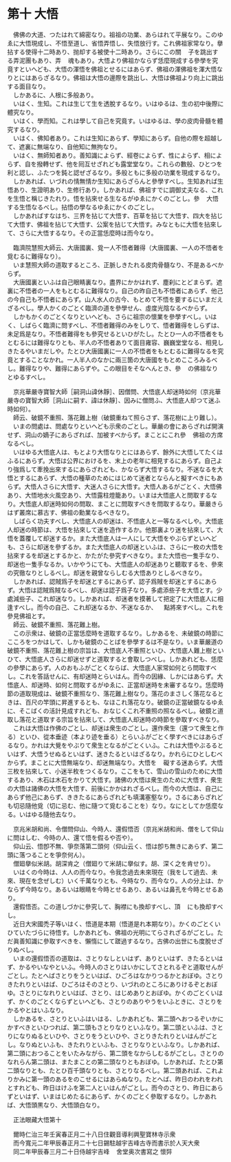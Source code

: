 # 第十 大悟
　佛佛の大道、つたはれて綿密なり。祖祖の功業、あらはれて平展なり。このゆゑに大悟現成し、不悟至道し、省悟弄悟し、失悟放行す。これ佛祖家常なり。擧拈する使得十二時あり、抛却する被使十二時あり。さらにこの關<img width="16" height="16" src="_ctI_7dm.png" border="0">子を跳出する弄泥團もあり、弄<img width="16" height="16" src="_cSQgioD.png" border="0">魂もあり。大悟より佛祖かならず恁麼現成する參學を究竟すといへども、大悟の渾悟を佛祖とせるにはあらず、佛祖の渾佛祖を渾大悟なりとにはあらざるなり。佛祖は大悟の邊際を跳出し、大悟は佛祖より向上に跳出する面目なり。  
　しかあるに、人根に多般あり。  
　いはく、生知。これは生じて生を透脫するなり。いはゆるは、生の初中後際に體究なり。  
　いはく、學而知。これは學して自己を究竟す。いはゆるは、學の皮肉骨髓を體究するなり。  
　いはく、佛知者あり。これは生知にあらず、學知にあらず。自他の際を超越して、遮裏に無端なり、自他知に無拘なり。  
　いはく、無師知者あり。善知識によらず、經卷によらず、性によらず、相によらず、自を撥轉せず、他を囘互せざれども露堂堂なり。これらの數般、ひとつを利と認し、ふたつを鈍と認ぜざるなり。多般ともに多般の功業を現成するなり。  
　しかあれば、いづれの情󠄁無情󠄁か生知にあらざらんと參學すべし。生知あれば生悟あり、生證明あり、生修行あり。しかあれば、佛祖すでに調御丈夫なる、これを生悟と稱じきたれり。悟を拈來せる生なるがゆゑにかくのごとし。參<img width="16" height="16" src="_crSkdR7.png" border="0">大悟する生悟なるべし。拈悟の學なるゆゑにかくのごとし。  
　しかあればすなはち、三界を拈じて大悟す、百草を拈じて大悟す、四大を拈じて大悟す、佛祖を拈じて大悟す、公案を拈じて大悟す。みなともに大悟を拈來して、さらに大悟するなり。その正當恁麼時は而今なり。  
  
　臨濟院慧照大師云、大唐國裏、覓一人不悟者難得（大唐國裏、一人の不悟者を覓むるに難得なり）。  
　いま慧照大師の道取するところ、正脈しきたれる皮肉骨髓なり、不是あるべからず。  
　大唐國裏といふは自己眼睛裏なり。盡界にかかはれず、塵刹にとどまらず。遮裏に不悟者の一人をもとむるに難得なり。自己の昨自己も不悟者にあらず、他己の今自己も不悟者にあらず。山人水人の古今、もとめて不悟を要するにいまだえざるべし。學人かくのごとく臨濟の道を參學せん、虛度光陰なるべからず。  
　しかもかくのごとくなりといへども、さらに祖宗の懷業を參學すべし。いはく、しばらく臨濟に問すべし、不悟者難得のみをしりて、悟者難得をしらずは、未足爲是なり。不悟者難得をも參究せるといひがたし。たとひ一人の不悟者をもとむるには難得なりとも、半人の不悟者ありて面目雍容、巍巍堂堂なる、相見しきたるやいまだしや。たとひ大唐國裏に一人の不悟者をもとむるに難得なるを究竟とすることなかれ。一人半人のなかに兩三箇の大唐國をもとめこころみるべし。難得なりや、難得にあらずや。この眼目をそなへんとき、參<img width="16" height="16" src="_crSkdR7.png" border="0">の佛祖なりとゆるすべし。  
  
　京兆華嚴寺寶智大師［嗣洞山諱休靜］、因僧問、大悟底人却迷時如何（京兆華嚴寺の寶智大師［洞山に嗣す、諱は休靜］、因みに僧問ふ、大悟底人却つて迷ふ時如何）。  
　師云、破鏡不重照、落花難上樹（破鏡重ねて照らさず、落花樹に上り難し）。  
　いまの問處は、問處なりといへども示衆のごとし。華嚴の會にあらざれば開演せず、洞山の嫡子にあらざれば、加被すべからず。まことにこれ參<img width="16" height="16" src="_crSkdR7.png" border="0">佛祖の方席なるべし。  
　いはゆる大悟底人は、もとより大悟なりとにはあらず、餘外に大悟してたくはふるにあらず。大悟は公界におけるを、末上の老年に相見するにあらず。自己より強爲して牽挽出來するにあらざれども、かならず大悟するなり。不迷なるを大悟とするにあらず、大悟の種草のためにはじめて迷者とならんと擬すべきにもあらず。大悟人さらに大悟す、大迷人さらに大悟す。大悟人あるがごとく、大悟佛あり、大悟地水火風空あり、大悟露柱燈籠あり。いまは大悟底人と問取するなり。大悟底人却迷時如何の問取、まことに問取すべきを問取するなり。華嚴きらはず叢席に慕古す、佛祖の勳業なるべきなり。  
　しばらく功夫すべし、大悟底人の却迷は、不悟底人と一等なるべしや。大悟底人却迷の時節は、大悟を拈來して迷を造作するか。他那裏より迷を拈來して、大悟を蓋覆して却迷するか。また大悟底人は一人にして大悟をやぶらずといへども、さらに却迷を參ずるか。また大悟底人の却迷といふは、さらに一枚の大悟を拈來するを却迷とするかと、かたがた參究すべきなり。また大悟也一隻手なり、却迷也一隻手なるか。いかやうにても、大悟底人の却迷ありと聽取するを、參來の究徹なりとしるべし。却迷を親曾ならしむる大悟ありとしるべきなり。  
　しかあれば、認賊爲子を却迷とするにあらず、認子爲賊を却迷とするにあらず。大悟は認賊爲賊なるべし、却迷は認子爲子なり。多處添些子を大悟とす。少處減些子、これ却迷なり。しかあれば、却迷者を摸著して把定了に大悟底人に相逢すべし。而今の自己、これ却迷なるか、不迷なるか、<img width="16" height="16" src="_cezCDF2.png" border="0">點將來すべし。これを參見佛祖とす。  
　師云、破鏡不重照、落花難上樹。  
　この示衆は、破鏡の正當恁麼時を道取するなり。しかあるを、未破鏡の時節にこころをつかはして、しかも破鏡のことばを參學するは不是なり。いま華嚴道の破鏡不重照、落花難上樹の宗旨は、大悟底人不重照といひ、大悟底人難上樹といひて、大悟底人さらに却迷せずと道取すると會取しつべし。しかあれども、恁麼の參學にあらず。人のおもふがごとくならば、大悟底人家常如何とら問取すべし。これを答話せんに、有却迷時とらいはん。而今の因緣、しかにはあらず。大悟底人、却迷時、如何と問取するがゆゑに、正當却迷時を未審するなり。恁麼時節の道取現成は、破鏡不重照なり、落花難上樹なり。落花のまさしく落花なるときは、百尺の竿頭に昇進するとも、なほこれ落花なり。破鏡の正當破鏡なるゆゑに、そこばくの活計見成すれども、おなじくこれ不重照の照なるべし。破鏡と道取し落花と道取する宗旨を拈來して、大悟底人却迷時の時節を參取すべきなり。  
　これは大悟は作佛のごとし、却迷は衆生のごとし。還作衆生（還つて衆生と作る）といひ、從本垂迹（本より迹を垂る）とらいふがごとく學すべきにはあらざるなり。かれは大覺をやぶりて衆生となるがごとくいふ。これは大悟やぶるるといはず、大悟うせぬるといはず、迷きたるといはざるなり。かれらにひとしむべからず。まことに大悟無端なり、却迷無端なり。大悟を<img width="16" height="16" src="_cjwg2Qa.png" border="0">礙する迷あらず。大悟三枚を拈來して、小迷半枚をつくるなり。ここをもて、雪山の雪山のために大悟するあり、木石は木石をかりて大悟す。諸佛の大悟は衆生のために大悟す、衆生の大悟は諸佛の大悟を大悟す、前後にかかはれざるべし。而今の大悟は、自己にあらず他己にあらず、ききたるにあらざれども填溝塞壑なり。さるにあらざれども切忌隨他覓（切に忌む、他に隨つて覓むることを）なり。なにとしてか恁麼なる。いはゆる隨他去なり。  
  
　京兆米胡和尚、令僧問仰山、今時人、還假悟否（京兆米胡和尚、僧をして仰山に問はしむ、今時の人、還て悟を假るや否や）。  
　仰山云、悟卽不無、爭奈落第二頭何（仰山云く、悟は卽ち無きにあらず、第二頭に落つることを爭奈何ん）。  
　僧廻擧似米胡。胡深肯之（僧廻りて米胡に擧似す。胡、深く之を肯せり）。  
　いはくの今時は、人人の而今なり。令我念過去未來現在（我をして過去、未來、現在を念ぜしむ）いく千萬なりとも、今時なり、而今なり。人の分上は、かならず今時なり。あるいは眼睛を今時とせるあり、あるいは鼻孔を今時とせるあり。  
　還假悟否。この道しづかに參究して、胸襟にも換却すべし、頂<img width="16" height="16" src="_csCb9nz.png" border="0">にも換却すべし。  
　近日大宋國禿子等いはく、悟道是本期（悟道是れ本期なり）。かくのごとくいひていたづらに待悟す。しかあれども、佛祖の光明にてらされざるがごとし。ただ眞善知識に參取すべきを、懶惰にして蹉過するなり。古佛の出世にも度脫せざりぬべし。  
　いまの還假悟否の道取は、さとりなしといはず、ありといはず、きたるといはず、かるやいなやといふ。今時人のさとりはいかにしてさとれるぞと道取せんがごとし。たとへばさとりをうといはば、ひごろはなかりつるかとおぼゆ。さとりきたれりといはば、ひごろはそのさとり、いづれのところにありけるぞとおぼゆ。さとりになれりといはば、さとり、はじめありとおぼゆ。かくのごとくいはず、かくのごとくならずといへども、さとりのありやうをいふときに、さとりをかるやとはいふなり。  
　しかあるを、さとりといふはいはる、しかあれども、第二頭へおつるぞいかにかすべきといひつれば、第二頭もさとりなりといふなり。第二頭といふは、さとりになりぬるといひや、さとりをうといひや、さとりきたれりといはんがごとし。なりぬといふも、きたれりといふも、さとりなりといふなり。しかあれば、第二頭におつることをいたみながら、第二頭をなからしむるがごとし。さとりのなれらん第二頭は、またまことの第二頭なりともおぼゆ。しかあれば、たとひ第二頭なりとも、たとひ百千頭なりとも、さとりなるべし。第二頭あれば、これよりかみに第一頭のあるをのこせるにはあらぬなり。たとへば、昨日のわれをわれとすれども、昨日はけふを第二人といはんがごとし。而今のさとり、昨日にあらずといはず、いまはじめたるにあらず、かくのごとく參取するなり。しかあれば、大悟頭黒なり、大悟頭白なり。  
  
　正法眼藏大悟第十  
  
　爾時仁治三年壬寅春正月二十八日住觀音導利興聖寶林寺示衆  
　而今寬元二年甲辰春正月二十七日錫駐越宇吉峰古寺而書示於人天大衆  
　同二年甲辰春三月二十日侍越宇吉峰<img width="16" height="16" src="_cSQgioD.png" border="0">舍堂奥次書寫之 懷弉